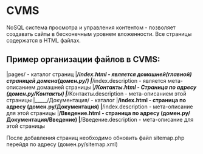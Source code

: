 # CVMS
NoSQL система просмотра и управления контентом - позволяет создавать сайты в бесконечным уровнем вложенности. Все страницы содержатся в HTML файлах.

## Пример организации файлов в CVMS:
|pages/ - каталог страниц
|_____/index.html - является домашней(главной) страницей домена(домен.ру/)
|_____/index.description - является мета-описанием домашней страницы
|_____/Контакты.html - Страница по адресу (домен.ру/Контакты)
|_____/Контакты.description - мета-описанием этой страницы
|_____/Документация/ - каталог
|__________/index.html - страница по адресу (домен.ру/Документация)
|__________/index.description - мета-описание для этой страницы
|__________/Введение.html - страница по адресу (домен.ру/Документация/Введение)
|__________/Введение.description - мета-описание для этой страницы

После добавления страниц необходимо обновить файл sitemap.php перейдя по адресу (домен.ру/sitemap.xml)

